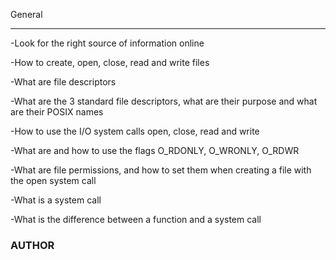 



General<hr/>
-Look for the right source of information online

-How to create, open, close, read and write files

-What are file descriptors

-What are the 3 standard file descriptors, what are their purpose and what are their POSIX names

-How to use the I/O system calls open, close, read and write

-What are and how to use the flags O_RDONLY, O_WRONLY, O_RDWR

-What are file permissions, and how to set them when creating a file with the open system call

-What is a system call

-What is the difference between a function and a system call

<h3>AUTHOR </h3>
